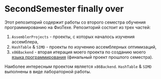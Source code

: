 # SecondSemester finally over

Этот репозиторий содержит работы со второго семестра обучения программированию на ФизТехе. Репозиторий состоит из трех частей:

1. `AssemblerProjects`   - проекты, с которых началось изучения ассемблера, 
2. `HashTable` & `SIMD`  - проекты по изучению ассемблерных оптимизаций,
3. `x86Backend`          - вторая итерация моего проекта по созданию моего [языка программирования](https://github.com/ArsenySamoylov/Lang.git) (финальный проект прошлого семестра).

Наиболее интересным проектом является `x86Backend`.
`HashTable` & `SIMD` выполнены в виде лабораторной работы. 